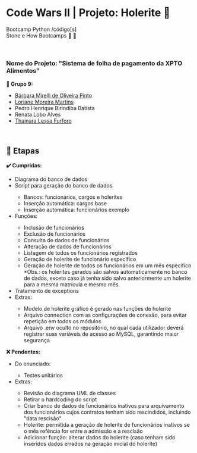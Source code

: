 # Code Wars II | Projeto: Holerite :receipt:	

Bootcamp Python /código[s]<br>
Stone e How Bootcamps :green_heart: :purple_heart:	
<br>

#

### Nome do Projeto: "Sistema de folha de pagamento da XPTO Alimentos" 

<b>:rocket:	Grupo 9:</b>
<ul>
  <li><a href="https://github.com/barbaramir" target="_blank">Bárbara Mirelli de Oliveira Pinto</a></li>
  <li><a href="https://github.com/LorianeMartins" target="_blank">Loriane Moreira Martins</a></li>
  <li><a href="https://github.com/pedrohbb" target="_blank"></a>Pedro Henrique Birindiba Batista</li>
  <li><a href="https://github.com/renatalobo" target="_blank"></a>Renata Lobo Alves</li>
  <li><a href="https://github.com/thaifurforo" target="_blank">Thainara Lessa Furforo</a></li>
</ul>
<br>

## :bookmark_tabs:	Etapas

<b>:heavy_check_mark:	Cumpridas:</b>
<ul>
   <li>Diagrama do banco de dados</li>
   <li>Script para geração do banco de dados</li>
   <ul>
     <li>Bancos: funcionários, cargos e holerites</li>
     <li>Inserção automática: cargos base</li>
     <li>Inserção automática: funcionários exemplo</li>
    </ul>
    <li>Funções:</li>
    <ul>
      <li>Inclusão de funcionários</li>
      <li>Exclusão de funcionários</li>
      <li>Consulta de dados de funcionários</li>
      <li>Alteração de dados de funcionários</li>
      <li>Listagem de todos os funcionários registrados</li>
      <li>Geração de holerite de funcionário específico</li>
      <li>Geração de holerite de todos os funcionários em um mês específico</li>
      *Obs.: os holerites gerados são salvos automaticamente no banco de dados, exceto caso já tenha sido salvo anteriormente um holerite para a mesma matrícula e mesmo mês.
     </ul>
     <li>Tratamento de exceptions</li>
     <li>Extras:</li>
     <ul>
       <li>Modelo de holerite gráfico é gerado nas funções de holerite</li>
       <li>Arquivo connection com as configurações de conexão, para evitar repetição em todos os módulos</li>
       <li>Arquivo .env oculto no repositório, no qual cada utilizador deverá registrar suas variáveis de acesso ao MySQL, garantindo maior segurança</a>
      </ul>
</ul>
       
<b>:x:	Pendentes:</b>
<ul>
   <li>Do enunciado:</li>
   <ul>
     <li>Testes unitários</li>
   </ul>
   <li>Extras:</li>
   <ul>
     <li>Revisão do diagrama UML de classes</li>
     <li>Retirar o hardcoding do script</li>
     <li>Criar banco de dados de funcionários inativos para arquivamento dos funcionários cujos contratos tenham sido rescindidos, incluindo "data rescisão"</li>
     <li>Holerite: permitida a geração de holerite de funcionários inativos se o mês refência for entre a admissão e a rescisão</li>
     <li>Adicionar função: alterar dados do holerite (caso tenham sido inseridos dados errados na geração inicial do holerite)</li>
   </ul>
</ul>

